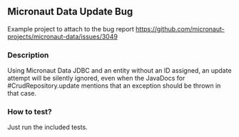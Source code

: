 ## Micronaut Data Update Bug

Example project to attach to the bug report https://github.com/micronaut-projects/micronaut-data/issues/3049

### Description

Using Micronaut Data JDBC and an entity without an ID assigned, an update attempt will be silently ignored, even when
the JavaDocs for
#CrudRepository.update mentions that an exception should be thrown in that case.

### How to test?

Just run the included tests.